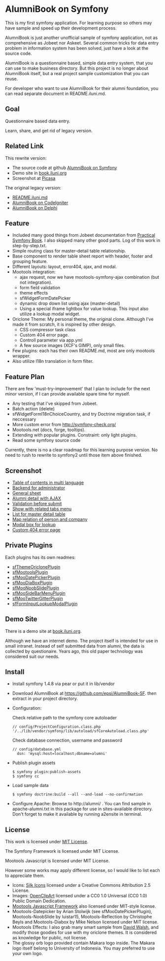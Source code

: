 AlumniBook on Symfony
=====================

This is my first symfony application.
For learning purpose so others may have sample
and speed up their development process.

AlumniBook is just another 
unofficial sample of symfony application,
not as comprehensive as Jobeet nor Askeet.
Several common tricks for data entry problem in information system
has been solved, just have a look at the source code.

AlumniBook is a questionnaire based,
simple data entry system,
that you can use to make business directory.
But this project is no longer about AlumniBook itself,
but a real project sample customization that you can reuse.

For developer who want to use AlumniBook for their alumni foundation,
you can read separate document in README.iluni.md.


## Goal

Questionnaire based data entry.

Learn, share, and get rid of legacy version.



Related Link
------------

This rewrite version:

*	The source code at github
	[AlumniBook on Symfony](https://github.com/epsi/AlumniBook-SF)
*	Demo site in [book.iluni.org](http://book.iluni.org)
*	Screenshot at [Picasa](https://picasaweb.google.com/epsi.rns/AlumniBook#)

The original legacy version:

*	[README.iluni.md](https://github.com/epsi/AlumniBook-SF/blob/master/README.iluni.md)
*	[AlumniBook on CodeIgniter](https://github.com/epsi/AlumniBook-CI)
*	[AlumniBook on Delphi](https://github.com/epsi/AlumniBook-D7)


Feature
-------

*	Included many good things from Jobeet documentation from
	[Practical Symfony Book](http://www.symfony-project.org/jobeet/1_4/Doctrine/en/).
	I also skipped many other good parts.
	Log of this work in step-by-step.txt.
*	Simple routing class for master-detail table relationship.
*	Base component to render table sheet report
	with header, footer and grouping feature.
*	Different layouts: layout, error404, ajax, and modal.
*	Mootools integration:
	* ajax request, 
	  now we have mootools-symfony-ajax combination (but not integration).
	* form field validation
	* theme effects
	* sfWidgetFormDatePicker
	* dynamic drop down list using ajax (master-detail)
	* Using a special iframe lightbox for value lookup.
	  This input also utilize a lookup modal widget.
*	Oriclone Theme:
	My personal theme, the original clone.
	Although I've made it from scratch, it is inspired by other design.
	* CSS compressor task class
	* Custom 404 error page.
	* Controll parameter via app.yml
	* A few source images (XCF's GIMP), only small files.
*	Few plugins: each has their own README.md, most are only mootools wrapper.
*	Also utilize I18n translation in form filter.


Feature Plan
------------

There are few 'must-try-improvement' that I plan 
to include for the next minor version,
if I can provide available spare time for myself.

*	Any testing that I've skipped from Jobeet. 
*	Batch action (delete)
*	sfWidgetFormI18nChoiceCountry, 
	and try Doctrine migration task, if neccessary
*	More custom error from http://symfony-check.org/
*	Mootools.net (docs, forge, tooltips).
*	Extending with popular plugins.
	Constraint: only light plugins.
*	Read some symfony source code

Currently, there is no a clear roadmap for this learning purpose version.
No need to rush to rewrite to symfony2 until those item above finished.


Screenshot
----------

*	[Table of contents in multi language](https://picasaweb.google.com/epsi.rns/AlumniBook#5578354736029962338)
*	[Backend for administrator](https://picasaweb.google.com/epsi.rns/AlumniBook#5578354763983509922)
*	[General sheet](https://picasaweb.google.com/epsi.rns/AlumniBook#5578354816024650978)
*	[Alumni detail with AJAX](https://picasaweb.google.com/epsi.rns/AlumniBook#5578355526800334082)
*	[Validation before submit](https://picasaweb.google.com/epsi.rns/AlumniBook#5578360327113373458)
*	[Show with related tabs menu](https://picasaweb.google.com/epsi.rns/AlumniBook#5578355602314296898)
*	[List for master detail table](https://picasaweb.google.com/epsi.rns/AlumniBook#5578355513394329666)
*	[Map relation of person and company](https://picasaweb.google.com/epsi.rns/AlumniBook#5578355686298380562)
*	[Modal box for lookup](https://picasaweb.google.com/epsi.rns/AlumniBook#5578360380680365346)
*	[Custom 404 error page](https://picasaweb.google.com/epsi.rns/AlumniBook#5578356441184900050)


Private Plugins
---------------

Each plugins has its own readmes:

*	[sfThemeOriclonePlugin](https://github.com/epsi/AlumniBook-SF/tree/master/plugins/sfThemeOriclonePlugin)
*	[sfMootoolsPlugin](https://github.com/epsi/AlumniBook-SF/tree/master/plugins/sfMootoolsPlugin)
*	[sfMooDatePickerPlugin](https://github.com/epsi/AlumniBook-SF/tree/master/plugins/sfMooDatePickerPlugin)
*	[sfMooDiaBoxPlugin](https://github.com/epsi/AlumniBook-SF/tree/master/plugins/sfMooDiaBoxPlugin)
*	[sfMooNoobSlidePlugin](https://github.com/epsi/AlumniBook-SF/tree/master/plugins/sfMooNoobSlidePlugin)
*	[sfMooSideBarMenuPlugin](https://github.com/epsi/AlumniBook-SF/tree/master/plugins/sfMooSideBarMenuPlugin)
*	[sfMooTwitterGitterPlugin](https://github.com/epsi/AlumniBook-SF/tree/master/plugins/sfMooTwitterGitterPlugin)
*	[sfFormInputLookupModalPlugin](https://github.com/epsi/AlumniBook-SF/tree/master/plugins/sfFormInputLookupModalPlugin)


Demo Site
---------

There is a demo site at [book.iluni.org](http://book.iluni.org).

Although we have an internet demo.
The project itself is intended for use in small intranet.
Instead of self submitted data from alumni,
the data is collected by questionaire.
Years ago, this old paper technology was considered suit our needs.



Install
-------
*	Install symfony 1.4.8 via pear or put it in lib/vendor

*	Download AlumniBook at https://github.com/epsi/AlumniBook-SF.
	then extract in your project directory. 
	
*	Configuration:

	Check relative path to the symfony core autoloader

		// config/ProjectConfiguration.class.php
		'/../lib/vendor/symfony/lib/autoload/sfCoreAutoload.class.php'
	
	Check database connection, username and password

		// config/database.yml
		  dsn: 'mysql:host=localhost;dbname=alumni'
			
*	Publish plugin assets

		$ symfony plugin:publish-assets
		$ symfony cc
	
*	Load sample data
	
		$ symfony doctrine:build --all --and-load --no-confirmation

*	Configure Apache: Browse to http://alumni/ .
	You can find sample in apache-alumni.txt in this package
	for use in sites-available directory.
	Don't forget to make it available by running a2ensite in terminal.	


License
-------

This work is licensed under
[MIT License](http://www.opensource.org/licenses/mit-license.php).

The Symfony Framework is licensed under MIT License.

Mootools Javascript is licensed under MIT License.

However some works may apply different license,
so I would like to list each to appreciate them.

*	Icons: [Silk Icons](http://www.famfamfam.com/lab/icons/silk/)
	licensed under a Creative Commons Attribution 2.5 License.
*	Images: [OpenClipArt](http://openclipart.org)
	licensed under a CC0 1.0 Universal (CC0 1.0) Public Domain Dedication.
*	[Mootools Javascript Framework](http://mootools.net)
	also licensed under MIT-style license.
*	Mootools-Datepicker by Arian Stolwijk (see sfMooDatePickerPlugin),
	Mootools-NoobSlide by luistar15, 
	Mootools-Reflection by Christophe Beyls and
	Mootools-Diabox by Mike Nelson 
	licensed under MIT license.
*	Mootools Effects: I also grab many smart sample from
	[David Walsh](http://davidwalsh.name),
	and modify those goodies for use with my oriclone themes.
	It is considered as knowledge for public, not license.
*	The glossy orb logo provided contain Makara logo inside.
	The Makara logo itself belong to University of Indonesia.
	You may preferred to use your own logo.
